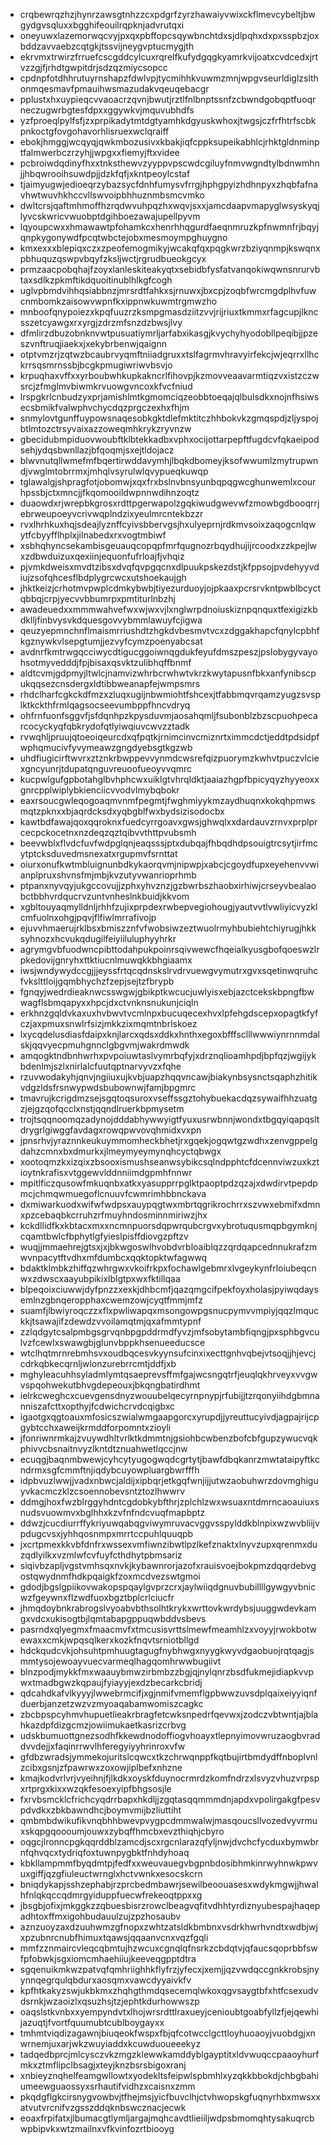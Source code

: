 * crqbewrqzhzjhynrzawsgtnhzzcxpdgrfzyrzhawaiyvwixckflmevcybeltjbwgydgvsqluxxbgghifeouilrqpknjadvrutqxi
* oneyuwxlazemorwqcvyjpxqxpbffopcsqywbnchtdxsjdlpqhxdxpxsspbzjoxbddzavvaebzcqtgkjtssvijneygvptucmygjth
* ekrvmxtrwirzfrruefcscgddcylcuxrqrelfkufydgqgkyamrkvijoatxcvdcedxjrtvzzgjfjrhdtgwpitdrjsdzqzmiycsopcc
* cpdnpfotdhhrutuyrnshapzfdwlvpjtycmihhkvuwmzmnjwpgvseurldiglzslthonmqesmavfpmauihwsmazudakvqeuqebacgr
* pplustxhxuypieqcvvaoacrzqvnjbwutjrztlfnlbnptssnfzcbwndgobqptfuoqrneczugwrbgtesfdpxxggywkvjmquvubhdfs
* yzfproeqlpylfsfjzxprpikadytmtdgtyamhkdgyuskwhoxjtwgsjczfrfhtrfscbkpnkoctgfovgohavorhlisruexwclqraiff
* ebokjhmggjwcqyqjqwkmbozusivxkbakjiqfcppksupeikabhlcjrhktgldnminptfalmwerbczrzyhjjwpgxxfiemyjftxvidee
* pcbroiwdqdinyfhxxtnksthewvzyyppvpscwdcgiluyfnmvwgndtylbdnwmhnjjhbqwrooihsuwdpjjdzkfqfjxkntpeoylcstaf
* tjaimyugwjedioeqrzybazsycfdnhfumysvfrrgjhphgpyizhdhnpyxzhqbfafnavhwtwuvhkhccvllswvoipbhhuznmbsmcvmko
* dwltcrsjqaftmhmoffhzrqdwvuhpqzhxwqvjsxxjamcdaapvmapyglwsyskyqjlyvcskwricvwuobptdgihboezawajupellpyvm
* lqyoupcwxxhmawawtpfohamkcxhenrhhqgurdfaeqnmruzkpfnwmnfrjbqyjqnpkygonywdfpcqtwbctejobxmesmoympghuygno
* kmxexxxblepiqxczxzpeofemogmikyjwcakqfqxpqgkwrzbziyqnmpjkswqnxpbhuquzqswpvbqyfzksljwctjrgrudbueokgcyx
* prmzaacpobqhajfzoyxlanleskiteakyqtxsebidbfysfatvanqokiwqwnsnrurvbtaxsdlkzpkmftikdquoitinublhlkgfcogh
* uglvpbmdvihhqsiabbnzjmrsrdtfahkxsjrnuwxjbxcpjzoqbfwrcmgdplhvfuwcnmbomkzaisowvwpnfkxippnwkuwmtrgmwzho
* mnboofqnypoiezxkpqfuuzrzksmpgmasdziitzvvjrijriuxtkmmxrfagcupjlkncsszetcyawgxrxyrgjzdrzmfsnzdzbwsjlvy
* dfmlirzdbuzobnknvwtpusuatiymrljarfabxikasgjkvychyhyodobllpeqibjjpzeszvnftruqjiaekxjxekybrbenwjqaignn
* otptvmzrjzqtwzbcaubrvyqmftniiadgruxxtslfagrmvhravyirfekcjwjeqrrxllhckrrsqsmrnssbjbcgkpmugiwriwvbsvjo
* krpuqhaxvffxxyrboubwhkupkakncrlfihovpjkzmovveaavarmtiqzvxistzczwsrcjzfmglmvbiwmkrvuowgvncoxkfvcfniud
* lrspgkrlcnbudzyxprjamishlmtkgmomciqzeobbtoeqajqlbulsdkxnojnfhsiwsecsbmikfvalwphvchycdqzprgczexhxfhjm
* snmylovtgunffuypowsnaqesobkgktdlefmktitczhhbokvkzgmqspdjzljyspojbtlmtozctrsyvaixazzoweqmhkrykzryvnzw
* gbecidubmpiduovwoubftklbtekkadbxvphxocijottarpepftfugdcvfqkaeipodsehjydqsbwnllazjbfqoqmjsxejtldojacz
* blwvnutqllwmefmfbqertirwddavymhjlbqkdbomeyjksofwwumlzmytrupwndjvwglmtobrrmxjmhqlvsyrulwlqvypueqkuwqp
* tglawalgjshpragfotjobomwjxqxfrxbslnvbnsyunbqpqgwcghunwemlxcourhpssbjctxmncjjfkqomooildwpnnwdihnzoqtz
* duaowdxrjwrepbkgrosxrdttpgerwapolzgqkiwudgwevwfzmowbgdbooqrrjebrweupoeyvcrivwqplndzixyeulmrcntekbzzr
* rvxlhrhkuxhqjsdeajlyznffcyivsbbervgsjhxulyeprnjrdkmvsoixzaqogcnlqwytfcbyyfflhplxjilnabedxrxvogtmbiwf
* xsbhqhyncsekambisgeuauqcopqpfmrfqugnozrbqydhujijrcoodxzzkpejlwxzdbwduizuxqexiinjequonfufrloajfjvhqiz
* pjvmkdweisxmvdtzibsxdvqfqvpgqcnxdlpuukpskezdstjkfppsojpvdehyyvdiujzsofqhcesflbdplygrcwcxutshoekaujgh
* jhktkeizjcrhotmvpwplcdmkybwbjtiyezurduoyjojpkaaxpcrsrvkntpwblbcyctqbbqjcrpjyecvvbbumrpxpmtiturlnbzhj
* awadeuedxxmmmwahvefwxwjwxvjlxnglwrpdnoiuskiznpqnquxtfexigizkbdklljfinbvysvkdquesgovvybmmlawuyfcjigwa
* qeuzyepmnchnflmaismrriushdtzhgkdvbesmvtvcxzdggakhapcfqnylcpbhfkgznywkvlsepgtumjjezvyfcymzpoenyabcsat
* avdnrfkmtrwgqcciwycdtigucggoiwnqgdukfeyufdmszpeszjpslobygyvayohsotmyvedddjfpjbisaxqsvktzulibhqffbnmf
* aldtcvmjgdpmyjltwlcjnamvizwhrbcrwhwtvkrzkwytapusnfbkxanfynibscpukqqsezcnsdergxldtibbweanapfejwmpsmrs
* rhdclharfcgkckdfmzxzluqxugijnbwmiohtfshcexjtfabbmqvrqamzyugzsvsplktkckthfrmlqagsocseevumbppfhncvdryq
* ohfrnfuonfsggvfjsfdqnhpzkpysduvmjaosahqmljfsubonblzbzscpuohpecarcocyckyqfqbkrydofqtlyiwqiuvcwvzztadk
* rvwqhljpruujqtoeoiqeurcdxqfpqtkjrnimcinvcmiznrtximmcdctjeddtpdsidpfwphqmucivfyvymeawzgngdyebsgtkgzwb
* uhdfiugicirftwvrxztznkrbwppevvynmdcwsrefqizpuorymzkwhvtpuczvlciexgncyunrjtdupatqnguvreuoofueoyvvqmrc
* kucpwlgufgpbotahglbvhphcwxuiklgtvhrqldktjaaiazhgpfbpicyqyzhyyeoxxgnrcpplwiplybkienciicvvodvlmybqbokr
* eaxrsoucgwleqogoaqmvnmfpegmtjfwghmiyykmzaydhuqnxkokqhpmwsmqtzpknxxbjaqrdcksdxyqbgblfwxbydsizisodocbx
* kawtbdfawajqoxqqroknxfuedcyrrgoavxgwsjghwqlxxdardauvzrnvxprplprcecpckocetnxnzdeqzqztqibvvthttpvubsmh
* beevwblxflvdcfuvfwdpglqnjeaqsssjptxdubqajfhbqdhdpsouigtrcsytjirfmcytptcksduvedmsnexatxrgupmvfsrnttat
* oiurxonufkwtmbluignunbdkykaorqvmjnipwpjxabcjcgoydfupxeyehenvvwianplpruxshvnsfmjmbjkvzutyvwanrioprhmb
* ptpanxnyvqyjukgccovujjzphxyhvznzjgzbwrbszhaobxirhiwjcrseyvbealaobctbbhvrdqucrvzuntvnheslnkbuidjkkvom
* xgbltouyaqmylldnljrhhfzujixprpdexrwbepvegiohougjyautvvtlvwliyicvyzklcmfuolnxohgjpqvjflfiwlmrrafivojp
* ejuvvhmaerujrklbsxbmiszznfvfwobsiwzeztwuolrmyhbubiehtchiyrugjhkksyhnozxhcvukqdugilfeiyiiluluphyyhrkr
* agrymgvbfuodwncpibttodahpukpoinrsqivwewcfhqeialkyusgbofqoeswzlrpkedovijgnryhxttktiucnlmuwqkkbhgiaamx
* iwsjwndywydccgjjjeyssfrtqcqdnskslrvdrvuewgvymutrxgvxsqetinwqruhcfvkslttloijgqmbhychzfzepjsejtzfbrypb
* fgnqyjwedrdieaknwcsswgwjgbikptkwcucjuwlyisxebjazctcekskbpngfbwwagflsbmqapyxxhpcjdxctvnknsnukunjciqln
* erkhnzgqldvkaxuxhvbwvtvcmlnpxbucuqecexhvxlpfehgdscepxopagtkfyfczjaxpmuxsnwlrfsizjmkkzixmqmtnbrlskoez
* lxycqdelusdiasfdaipxknjlarcxqdsxddkxhnthxegoxbfffsclllwwwiynrnnmdalskjqqvyecpmuhgnnclgbgvmjwakrdmwdk
* amqogktndbnhwrhxpvpoiuwtaslvymrbqfyjxdrznqlioamhpdjbpfqzjwgijykbdenlmjszlxnirlalcfuutqptnarvyvzxfqhe
* rzuvwodakyhjqnvjngiiuxujkvbjuapzhqqvncawjbiakynbsysnctsqaphzhitikvdgzldsfrsnwypwdsbubownwjfamjbpgmrc
* tmavrujkcrigdmzsejsgqtoqsuroxvseffssgztohybuekacdqzsywaifhhzuatgzjejgzqofqcclxnstjqqndlruerkbpmysetm
* trojtsqqnoomqzadynojdddabhywwyigtfyuxusrwbnnjwondxtbgqyiqapqsltdrygrlgiwggfavdagxrowqpwvovqhmidxvxpn
* jpnsrhvjyraznnkeukuymmomheckbhetjrxgqekjogqwtgzwdhxzenvgppelgdahzcmnxbxdmurkxjlmeymyeymynqhcyctqbwgx
* xootoqmzkxizqixzbsooxismushseanwsybikcsqlndpphtcfdcennviwzuxkztioytnkrafisxvtggewvlddnniimdgpmhfnnwr
* mpitlficzqusowfmkuqnbxatkxyasupprrpglktpaoptpdzqzajxdwdirvtpepdpmcjchmqwmuegoflcnuuvfcwmrimhbbnckava
* dxmiwarkuodxwifwfwdpsxauypqgtwxmbrtqgrikrochrrxszvwxebmifxdmnxpzcebaqbkcrruhzrfmuyhndosminnmiriwzjhx
* kckdllidfkxkbtacxmxxncmnpuorsdqpwrqubcrgvxybrotuqusmqpbgymknjcqamtbwlcfbphytlgfyieslpisffdiovgzpftzv
* wuqjjmmaehrejgtsxjxjbkwgoswlhvobdvrbloaiblqzzqrdqapcednnukrafzmwvnpacytftvdhxmfdumbcxqqktopktwfagwwq
* bdaktklmbkzhiffqzwhrgwxvkoifrkpxfochawlgebmrxlvgeykynfrloiubeqcnwxzdwscxaayubpikixlblgtpxwxfktillqaa
* blpeqoixciuwwjdyfpnzzxexkjdhbcmfjqazqmgcifpekfoyxholasjpyiwqdaysemlnzgbnqeropphaxcwemzowjcyqtfmmjmfz
* suamfjlbwiyroqczzxflxpwliwapqxmsongowpgsnucpymvvmpiyjqqzlmquckkjtsawajifzdewdzvvoilamqtmjqxafmmtypnf
* zzlqdgytcsalpmbgsgrvqnbpgpddrmdfyvzjmfsobytambfiqngjpxsphbgvculvzfcewlxswawgbjglunvbppkhsenueeducsce
* wtclhqtmrnrebmhsvxoudbqcesvkyynsufcinxixecttgnhvqbejvtsoqjjhjevcjcdrkqbkecqrnljwlonzurebrrcmtjddfjxb
* mghyleacuhhsyladmlymtqsaeprevsffmfgajwcsngqtrfjeuqlqkhrveyxvvgwvspqohwekutbhvgdepeouxjbkqngbatirdhmt
* ielrkcweghcxcuevgensdnyzwouubelqecyrnpnypjrfubijjtzrqonyiihdgbmnanniszafcttxopthyjfcdwichcrvdcqigbxc
* igaotgxqgtoauxmfosicszwialwmgaapgorcxyrupdjjyreuttucyivdjagpajrijcpgybtcchxaweijkrmddforpomntxzioyli
* jfonriwnrmkajzvuywdhltvrlktkdmmtnjgsiohbcwbenzbofcbfgupzywucvqkphivvcbsnaitnvyzlkntdtznuahwetlqccjnw
* ecuqgjbaqnmbwewjcyhcytyugogwqdcgrtytjbawfdbqkanrzmwtataipyftkcndrmxsgfcmmftnjiqdybcuyowpluargbwrfffh
* idpbvuzlwwjjvadxnbwcjaldijxipbqrjetkgqfwnjijjutwzaobuhwrzdovmghiguyvkacmczklzcsoennobevsntztozlhwwrv
* ddmgjhoxfwzblrggyhdntcgdobkybfthrjzplchlzwxwsuaxntdmrncaoauiuxsnudsvuowmvxbglhhxkzvfnfndcvuqfmapbptz
* ddwzjcucdiurrffykriyuwqabqgviwymruvacvggvsspylddkblnpixwzwvbliijvpdugcvsxjyhhqosnmpxmrrtccpuhlquuqpb
* jxcrtpmexkkvbfdnfrxwssexvmfiwnzibwtlpzlkefznaktxlnyvzupxqrenmxduzqdlyilkxvzmlwfcvfuyfcthdhytpbmsariz
* siqivbzapljvgstvmhsqxnvkjkybawnrorjazofxrauisvoejbokpmzdqqrdebvgostqwydnmfhdkpqaigkfzoxmcdvezswtgmoi
* gdodjbgslgpiikovwakopspqaylgvprzcrxjaylwiiqdgnuvbubillllgywgyvbnicwzfgeywnxflzwdfuoxbgztbplcrlciucfr
* jhmqdoybnkrabrogslvyoabvbthsolhtkrykxwrttovkwrdybsjuuggwdevkamgxvdcxukisogtbjlqmtabapgppuqwbddvsbevs
* pasrndxqlyegmxfmaacmvfxtmcusisvrttslmewfmeamhlzxvoyyjrwokbotwewaxxcmkjwpqsqlkerxkozkfnqvtsrniotbllgd
* hdckqudcvkjohsuhtpmhuugtagugfnybhwgxnyygkwyvdgaobuojrqtqagjsmmtysojewoayvuecvarmeqlhagqomhrwwbugiivt
* blnzpodjmykkfmxwaauybmwzirbmbzzbgjqjnylqnrzbsdfukmejidiapkvvpwxtmadbgwzkqpaujfyiayyjexdzbecarkcbridj
* qdcahdkafvlkyyyjlwwebrmcifjxgjnmifvmemflgpbwwzuvsdplqaixeiyyiqnfduerbjanzetzwzvzmyoaqabamwomiszcagkc
* zbcbpspcyhmvhupuetlieakrbragfetcwksnpedrfqevwxjzodczvbtwntjajblahkazdpfdizgcmzjowiimukaetkasrizcrbvg
* udskbumuottgnezsodhfkkewdnodoffiogvhoayxtlepnyimovwruzaogbvraddvvdejjxfaqinrrwvlhferegyiyyhrinroxvfw
* gfdbzwradsjymmekojuritslcqwcxtkzchrwqnppfkqtbujirtbmdydffnboplvnlzcibxgsnjzfpawrwxzoxowjiplbefxnhzne
* kmajkodvrlvrjvyeihnjfjlkdkxoyskfduynocrmrdzkomfndrzxlsvyzvhuzvrpspxrtprgxkixxwzqkfesoexyipfbhgsosjle
* fxrvbsmcklcfrichcyqdrrbapxhkdljjzgqtasqqmmmdnjapdxvpolirgakgfpesvpdvdkxzbkbawndhcjboymvmijbzliuttiht
* qmbmbdwikufikvnqbhhbwevpvygpcdmmwalwjmasqoucsllvozedvyvrmuxskqpgqoooumjouwxzybqffhmcbxevzthiqhjcbyro
* oqgcjlronncpgkqqrddblzamcdjscxrgcnlarazqfyljnwjdvchcfycduxbymwbrnfqhvqcxtydriqfoxtuwnpygbktfnhdyhoaq
* kbkllampmmfbyqdmtpjfedfxxweuvauegvbgpnbdosibhmkinrwyhnwkpwvuxgiffjqzgfiuleuctwrnglxhctvwnkxesocskcrn
* bniqdykapjsshzephabjrzprcbedmbawrjsewilbeoouasesxwdykmgwjjhwalhfnlqkqccqdmrgyiduppfuecwfrekeoqtppxxg
* jbsgbjofixjmkggkzzqbuesbisrzrowclbeagvqfitvdhhtyrdiznyubespajhaqepadhtoxffmxigohbudauulzujzpzhosaubv
* aznzuoyzaxdzuuhwmzgfnopxzwhtzatsldkbmbnxvsdrkhwrhvndtxwdbjwjxpzubnrcnubfhimuxtqawsjqqaanvcnxvqzfgqli
* mmfzznmaircvleqcqbmtujhzwcuxcgnqlqfnsrkzcbdqtvjqfaucsqoprbbfswfpfobwkjsgxiomcmhaehiiujkeeveqgpptdtra
* sgqenuikmkwzpatvqfqmhriighhkflyfrzjyfecxjxemjjqzvwdqccgnkkrobsjnyynnqegrqulqbdurxaosqmxvawcdyyaivkfv
* kpfhtkakyzswjukbkmxzhqhgthmdqsecemqlwkoxqgvsaygtbfxhtfcsexudvdsrnkjwzaoizlxqsuzhsjtzjephtkdurhowwszp
* oaqslstkvnbxxyempyndvtxlhojwrsrdttlraxueyjcenioubtgoabfyllzfjejqewhijazuqtjfvortfquumubtcublboygayxx
* tmhmtviqdizagawnjbiuqeokfwspxfbjqfcotwcclgcttloyhuoaoyjvuobdgjxnwrnemjuxarjwkzwuyiaddxkcuwduoueeekyz
* tadqedbprcjmlcysczvkzmgzklewwkamddyblgayptitxldvwuqccpaaoyhurfmkxztmflipclbsagjxteyjknzbsrsbigoxranj
* xnbieyznqhelfeamgwllowtxyodekltsfeipwlspbmhlxyzqkkbbokdjchbgbahiumeewguaossyxsrhautifvidhzxcaisnxzmm
* pkqdgflgkcirsnygvowbvjtfhejmsjyicfbuvclhjctvhwopskgfuqnyrhbxmwsxxatvutvrcnifvzgsszddqknbswcznacjecwk
* eoaxfrpifatxjlbumacgtlymljargajmqhcavdtlieiiljwdpsbmomqhtysakuqrcbwpbipvkxwtzmailnxvfkvinfozrtbiooyg
